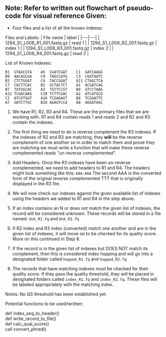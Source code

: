 Note: Refer to written out flowchart of pseudo-code for visual reference
Given: 
---
- Four files and a list of all the known indexes:  

Files and Labels:
| File name | label | 
|---|---|
| 1294_S1_L008_R1_001.fastq.gz | read 1 | 
| 1294_S1_L008_R2_001.fastq.gz | index 1 | 
| 1294_S1_L008_R3_001.fastq.gz | index 2 | 
| 1294_S1_L008_R4_001.fastq.gz | read 2 | 

List of Known Indexes: 

```
B1	GTAGCGTA    A5	CGATCGAT    C1	GATCAAGG
B9	AACAGCGA    C9	TAGCCATG    C3	CGGTAATC
B3	CTCTGGAT    C4	TACCGGAT    A11	CTAGCTCA
C7	CACTTCAC    B2	GCTACTCT    A1	ACGATCAG
B7	TATGGCAC    A3	TGTTCCGT    B4	GTCCTAAG
A12	TCGACAAG    C10	TCTTCGAC    A2	ATCATGCG
C2	ATCGTGGT    A10	TCGAGAGT    B8	TCGGATTC
A7	GATCTTGC    B10	AGAGTCCA    A8	AGGATAGC
```
1. We have R1, R2, R3 and R4. These are the primary files that we are working with. R1 and R4 contain reads 1 and reads 2 and R2 and R3 contain the indexes. 

2. The first thing we need to do is reverse complement the R3 indexes. If the indexes of R2 and R3 are matching, they **will** be the reverse complement of one another so in order to match them and prove they are matching we must write a function that will make these reverse complemented reads "un-reverse complemented". 

3. Add Headers. Once the R3 indexes have been un-reverse complemented, we need to add headers to R1 and R4. The headers might look something like this: `AAA-AAA` The second AAA is the converted form of the original reverse complemented TTT that is originally displayed in the R3 file. 

4. We will now check our indexes against the given available list of indexes using the headers we added to R1 and R4 in the step above. 

5. If an index contains an N or does not match the given list of indexes, the record will be considered unknown. These records will be stored in a file named: `Unk_R1.fq` and `Unk_R2.fq`

6. If R2 index and R3 index (converted) match one another and are in the given list of indexes, it will move on to be checked for its quality score. More on this continued in Step 8. 

7. If the record is in the given list of indexes but DOES NOT match its complement, then this is considered index hopping and will go into a designated folder called `hopped_R1.fq` and `hopped_R2.fq`

8. The records that have matching indexes must be checked for their quality score. If they pass the quality threshold, they will be placed in designated folders called `index_R1.fq` and `index_R2.fq`. These files will be labeled appropriately with the matching index. 

Notes: No QS threshold has been established yet. 

Potential functions to be used/written: 

def index_seq_to_header() <br>
def write_record_to_file() <br>
def calc_qual_score() <br>
    call convert_phred() <br>




